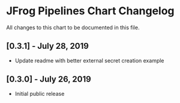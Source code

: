 # JFrog Pipelines Chart Changelog
All changes to this chart to be documented in this file.

## [0.3.1] - July 28, 2019
* Update readme with better external secret creation example

## [0.3.0] - July 26, 2019
* Initial public release
